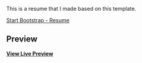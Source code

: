 This is a resume that I made based on this template. 



[Start Bootstrap - Resume](https://startbootstrap.com/template-overviews/resume/)


## Preview

**[View Live Preview](https://github.com/hhelmick/Resume)**
